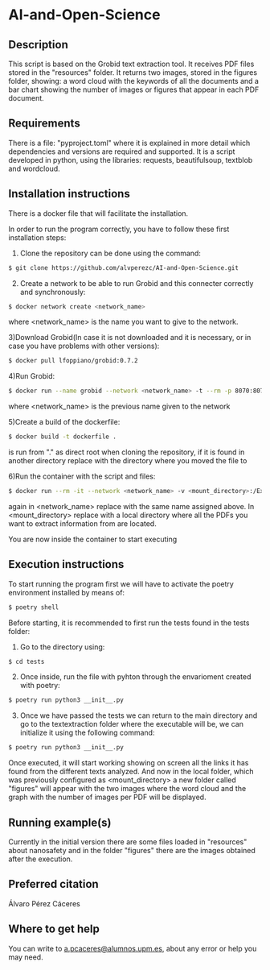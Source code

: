 # AI-and-Open-Science

## Description
This script is based on the Grobid text extraction tool.  It receives PDF files stored in the "resources" folder. It returns two images, stored in the figures folder, showing: a word cloud with the keywords of all the documents and a bar chart showing the number of images or figures that appear in each PDF document.

## Requirements
There is a file: "pyproject.toml" where it is explained in more detail which dependencies and versions are required and supported. It is a script developed in python, using the libraries: requests, beautifulsoup, textblob and wordcloud.

## Installation instructions
There is a docker file that will facilitate the installation. 
        
In order to run the program correctly, you have to follow these first installation steps:

1) Clone the repository can be done using the command: 

```bash
$ git clone https://github.com/alvperezc/AI-and-Open-Science.git
```

2) Create a network to be able to run Grobid and this connecter correctly and synchronously: 

```bash
$ docker network create <network_name>
```

where <network_name> is the name you want to give to the network.

3)Download Grobid(In case it is not downloaded and it is necessary, or in case you have problems with other versions):

```bash 
$ docker pull lfoppiano/grobid:0.7.2
```

4)Run Grobid: 

```bash
$ docker run --name grobid --network <network_name> -t --rm -p 8070:8070 lfoppiano/grobid:0.7.2
```

where <network_name> is the previous name given to the network

5)Create a build of the dockerfile:

```bash
$ docker build -t dockerfile . 
```

is run from "." as direct root when cloning the repository, if it is found in another directory replace with the directory where you moved the file to

6)Run the container with the script and files:

```bash
$ docker run --rm -it --network <network_name> -v <mount_directory>:/ExtractText/resources dockerfile
```

again in <network_name> replace with the same name assigned above. In <mount_directory> replace with a local directory where all the PDFs you want to extract information from are located.

You are now inside the container to start executing


## Execution instructions
To start running the program first we will have to activate the poetry environment installed by means of:

```bash
$ poetry shell
```

Before starting, it is recommended to first run the tests found in the tests folder:
1) Go to the directory using:

```bash
$ cd tests
```

2) Once inside, run the file with pyhton through the envarioment created with poetry:

```bash
$ poetry run python3 __init__.py
```

3) Once we have passed the tests we can return to the main directory and go to the textextraction folder where the executable will be, we can initialize it using the following command:

```bash
$ poetry run python3 __init__.py
```

Once executed, it will start working showing on screen all the links it has found from the different texts analyzed. And now in the local folder, which was previously configured as <mount_directory> a new folder called "figures" will appear with the two images where the word cloud and the graph with the number of images per PDF will be displayed.


## Running example(s)
Currently in the initial version there are some files loaded in "resources" about nanosafety and in the folder "figures" there are the images obtained after the execution.

## Preferred citation 
Álvaro Pérez Cáceres

## Where to get help
You can write to a.pcaceres@alumnos.upm.es, about any error or help you may need.

